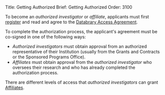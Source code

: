 Title: Getting Authorized
Brief: Getting Authorized
Order: 3100

To become an *authorized investigator* or *affiliate*, applicants must first [register](http://databrary.org/register) and read and agree to the [Databrary Access Agreement](|filename|../../policies/agreement.mdi).

To complete the authorization process, the applicant's agreement must be co-signed in one of the following ways:

- *Authorized investigators* must obtain approval from an authorized representative of their Institution (usually from the Grants and Contracts or the Sponsored Programs Office).
- *Affiliates* must obtain approval from the *authorized investigator* who oversees their research and who has already completed the authorization process.

There are different levels of access that *authorized investigators* can grant [Affiliates](|filename|authorization/affiliates.md).
